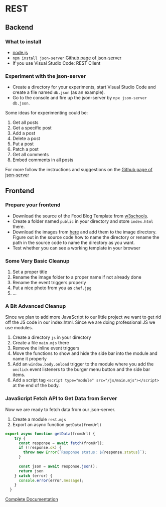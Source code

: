 # REST

## Backend
### What to install
- [node.js](https://nodejs.org/)
- `npm install json-server` [Github page of json-server](https://github.com/typicode/json-server)
- If you use Visual Studio Code: REST Client

### Experiment with the json-server
- Create a directory for your experiments, start Visual Studio Code and create a file named `db.json` (as an example).
- Go to the console and fire up the json-server by `npx json-server db.json`.

Some ideas for experimenting could be:
1. Get all posts
2. Get a specific post
3. Add a post
4. Delete a post
5. Put a post
6. Patch a post
7. Get all comments
8. Embed comments in all posts

For more follow the instructions and suggestions on the [Github page of json-server](https://github.com/typicode/json-server)

## Frontend
### Prepare your frontend
- Download the source of the Food Blog Template from [w3schools](https://www.w3schools.com/w3css/w3css_templates.asp).
- Create a folder named `public` in your directory and store `index.html` there.
- Download the images from [here](REST/public/images) and add them to the image directory. Figure out in the source code how to name the directory or rename the path in the source code to name the directory as you want.
- Test whether you can see a working template in your browser

### Some Very Basic Cleanup
1. Set a proper title
2. Rename the image folder to a proper name if not already done
3. Rename the event triggers properly
4. Put a nice photo from you as `chef.jpg`
5. ...

### A Bit Advanced Cleanup
Since we plan to add more JavaScript to our little project we want to get rid off the JS code in our index.html. Since we are doing professional JS we use modules.

1. Create a directory `js` in your directory
2. Create a file `main.mjs` there
3. Remove the inline event triggers
4. Move the functions to show and hide the side bar into the module and name it properly
5. Add an `window.body.onload` trigger to the module where you add the `onclick` event listeners to the burger menu button and the side bar items.
6. Add a script tag `<script type="module" src="/js/main.mjs"></script>` at the end of the body.

### JavaScript Fetch API to Get Data from Server
Now we are ready to fetch data from our json-server.

1. Create a module `rest.mjs`
2. Export an async function `getData(fromUrl)`
   
```JavaScript
export async function getData(fromUrl) {
    try {
      const response = await fetch(fromUrl);
      if (!response.ok) {
        throw new Error(`Response status: ${response.status}`);
      }
  
      const json = await response.json();
      return json
    } catch (error) {
      console.error(error.message);
    }
  }
```
[Complete Documentation](https://developer.mozilla.org/en-US/docs/Web/API/Fetch_API/Using_Fetch)